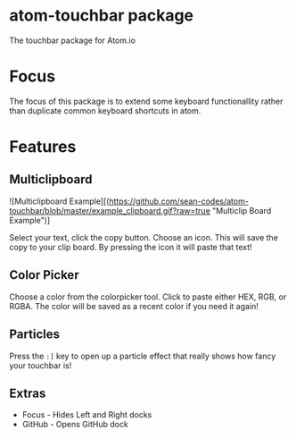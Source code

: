 # atom-touchbar package

The touchbar package for Atom.io

# Focus
The focus of this package is to extend some keyboard functionallity rather than duplicate common keyboard shortcuts in atom.

# Features

## Multiclipboard
![Multiclipboard Example][(https://github.com/sean-codes/atom-touchbar/blob/master/example_clipboard.gif?raw=true "Multiclip Board Example")]

Select your text, click the copy button. Choose an icon. This will save the copy to your clip board. By pressing the icon it will paste that text!

## Color Picker

Choose a color from the colorpicker tool. Click to paste either HEX, RGB, or RGBA. The color will be saved as a recent color if you need it again!

## Particles

Press the `:]` key to open up a particle effect that really shows how fancy your touchbar is! 

## Extras
   * Focus - Hides Left and Right docks
   * GitHub - Opens GitHub dock
